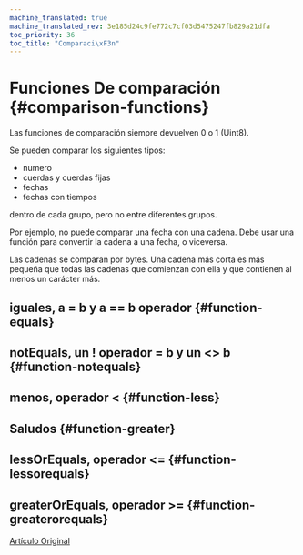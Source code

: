 ```yaml
---
machine_translated: true
machine_translated_rev: 3e185d24c9fe772c7cf03d5475247fb829a21dfa
toc_priority: 36
toc_title: "Comparaci\xF3n"
---
```


# Funciones De comparación {#comparison-functions}

Las funciones de comparación siempre devuelven 0 o 1 (Uint8).

Se pueden comparar los siguientes tipos:

-   numero
-   cuerdas y cuerdas fijas
-   fechas
-   fechas con tiempos

dentro de cada grupo, pero no entre diferentes grupos.

Por ejemplo, no puede comparar una fecha con una cadena. Debe usar una función para convertir la cadena a una fecha, o viceversa.

Las cadenas se comparan por bytes. Una cadena más corta es más pequeña que todas las cadenas que comienzan con ella y que contienen al menos un carácter más.

## iguales, a = b y a == b operador {#function-equals}

## notEquals, un ! operador = b y un \<\> b {#function-notequals}

## menos, operador \< {#function-less}

## Saludos {#function-greater}

## lessOrEquals, operador \<= {#function-lessorequals}

## greaterOrEquals, operador \>= {#function-greaterorequals}

[Artículo Original](https://clickhouse.tech/docs/en/query_language/functions/comparison_functions/) <!--hide-->
